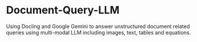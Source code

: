 # Document-Query-LLM
Using Docling and Google Gemini to answer unstructured document related queries using multi-modal LLM including images, text, tables and equations.
